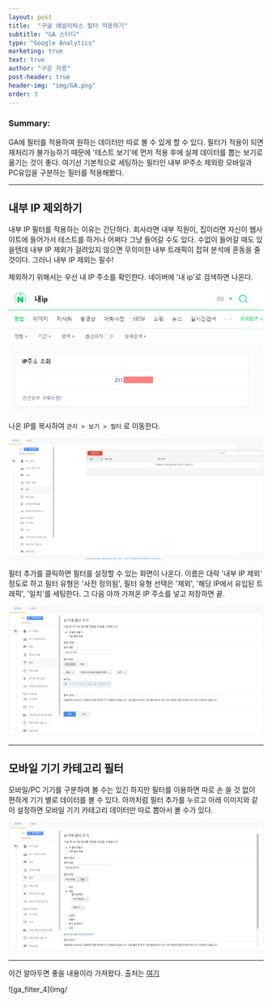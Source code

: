 ```yaml
---
layout: post
title:  "구글 애널리틱스 필터 적용하기"
subtitle: "GA 스터디"
type: "Google Analytics"
marketing: true
text: true
author: "구운 자몽"
post-header: true
header-img: "img/GA.png"
order: 3
---
```

### Summary:
GA에 필터를 적용하여 원하는 데이터만 따로 볼 수 있게 할 수 있다. 필터가 적용이 되면 재처리가 불가능하기 때문에 '테스트 보기'에 먼저 적용 후에 실제 데이터를 뽑는 보기로 옮기는 것이 좋다. 여기선 기본적으로 세팅하는 필터인 내부 IP주소 제외랑 모바일과 PC유입을 구분하는 필터를 적용해봤다.

---

## 내부 IP 제외하기

내부 IP 필터를 적용하는 이유는 간단하다. 회사라면 내부 직원이, 집이라면 자신이 웹사이트에 들어가서 테스트를 하거나 어쩌다 그냥 들어갈 수도 있다. 수없이 들어갈 때도 있을텐데 내부 IP 제외가 걸려있지 않으면 무의미한 내부 트래픽이 잡혀 분석에 혼동을 줄 것이다. 그러니 내부 IP 제외는 필수! 

제외하기 위해서는 우선 내 IP 주소를 확인한다. 네이버에 '내 ip'로 검색하면 나온다.

![ga_ip](img/GA_ip.png)

나온 IP를 복사하여 ```관리 > 보기 > 필터``` 로 이동한다. 

![ga_filter_2](img/GA_filter_1.png)

필터 추가를 클릭하면 필터를 설정할 수 있는 화면이 나온다. 이름은 대략 '내부 IP 제외' 정도로 하고 필터 유형은 '사전 정의됨', 필터 유형 선택은 '제외', '해당 IP에서 유입된 트래픽', '일치'를 세팅한다. 그 다음 아까 가져온 IP 주소를 넣고 저장하면 끝.

![ga_filter_2](img/GA_filter_2.png)

---

## 모바일 기기 카테고리 필터

모바일/PC 기기를 구분하여 볼 수는 있긴 하지만 필터를 이용하면 따로 손 쓸 것 없이 편하게 기기 별로 데이터를 볼 수 있다. 아까처럼 필터 추가를 누르고 아래 이미지와 같이 설정하면 모바일 기기 카테고리 데이터만 따로 뽑아서 볼 수가 있다.

![ga_filter_3](img/GA_filter_3.png)

---

이건 알아두면 좋을 내용이라 가져왔다. 출처는 [여기](https://analyticsmarketing.co.kr/digital-analytics/google-analytics-basics/2313/)

![ga_filter_4](img/

